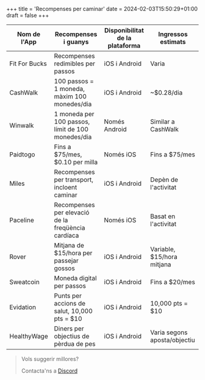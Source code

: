 +++
title = 'Recompenses per caminar'
date = 2024-02-03T15:50:29+01:00
draft = false
+++

 | Nom de l'App  | Recompenses i guanys                       | Disponibilitat de la plataforma | Ingressos estimats   |
 |---------------|--------------------------------------------|---------------------------------|----------------------|
 | Fit For Bucks | Recompenses redimibles per passos          | iOS i Android                    | Varia                |
 | CashWalk      | 100 passos = 1 moneda, màxim 100 monedes/dia | iOS i Android                    | ~$0.28/dia           |
 | Winwalk       | 1 moneda per 100 passos, límit de 100 monedes/dia | Només Android                  | Similar a CashWalk   |
 | Paidtogo      | Fins a $75/mes, $0.10 per milla            | Només iOS                        | Fins a $75/mes       |
 | Miles         | Recompenses per transport, incloent caminar| iOS i Android                    | Depèn de l'activitat |
 | Paceline      | Recompenses per elevació de la freqüència cardíaca | Només iOS                    | Basat en l'activitat |
 | Rover         | Mitjana de $15/hora per passejar gossos    | iOS i Android                    | Variable, $15/hora mitjana |
 | Sweatcoin    | Moneda digital per passos                  | iOS i Android                    | Fins a $20/mes       |
 | Evidation     | Punts per accions de salut, 10,000 pts = $10 | iOS i Android                    | 10,000 pts = $10    |
 | HealthyWage  | Diners per objectius de pèrdua de pes      | iOS i Android                    | Varia segons aposta/objectiu |

 > Vols suggerir millores?
 >
 > Contacta'ns a [Discord](https://discord.gg/pm96w5n3eC)
